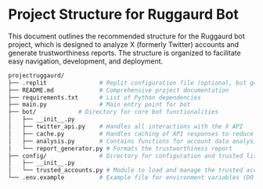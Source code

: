 # Project Structure for Ruggaurd Bot

This document outlines the recommended structure for the Ruggaurd bot project, which is designed to analyze X (formerly Twitter) accounts and generate trustworthiness reports. The structure is organized to facilitate easy navigation, development, and deployment.

```bash
projectruggaurd/
├── .replit               # Replit configuration file (optional, but good for custom run commands)
├── README.md             # Comprehensive project documentation
├── requirements.txt      # List of Python dependencies
├── main.py               # Main entry point for bot
├── bot/            # Directory for core bot functionalities
│   ├── __init__.py
│   ├── twitter_api.py    # Handles all interactions with the X API
│   ├── cache.py          # Handles caching of API responses to reduce rate limit issues.
│   ├── analysis.py       # Contains functions for account data analysis
│   └── report_generator.py # Formats the trustworthiness report
├── config/               # Directory for configuration and trusted list
│   ├── __init__.py
│   └── trusted_accounts.py # Module to load and manage the trusted accounts list
└── .env.example          # Example file for environment variables (DO NOT include your actual keys here)
```
